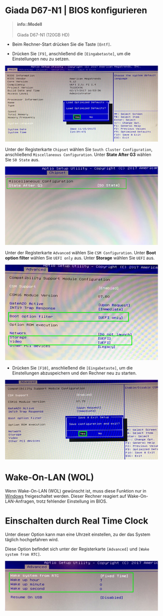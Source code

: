 # Giada D67-N1 | BIOS konfigurieren

> #### info::Modell
> Giada D67-N1 (120GB HD)

* Beim Rechner-Start drücken Sie die Taste `[Entf]`.

* Drücken Sie `[F9]`, anschließend die `[Eingabetaste]`, um die Einstellungen neu zu setzen.

![](../../images/BIOS_Giada-D67-N1_F9_Load-Defaults.jpg "BIOS-Einstellungen neusetzen")

Unter der Registerkarte `Chipset` wählen Sie `South Cluster Configuration`, anschließend `Miscellaneous Configuration`. Unter **State After G3** wählen Sie `S0 State` aus.

![](../../images/BIOS_Giada-F105D_PowerON.jpg "S0 State einstellen")

Unter der Registerkarte `Advanced` wählen Sie `CSM Configuration`. Unter **Boot option filter** wählen Sie `UEFI only` aus. Unter **Storage** wählen Sie `UEFI` aus.

![](../../images/BIOS_Giada-D67-N1_UEFI.jpg "UEFI einstellen")

* Drücken Sie `[F10]`, anschließend die `[Eingabetaste]`, um die Einstellungen abzuspeichern und den Rechner neu zu starten.

![](../../images/BIOS_Giada-F105D_F10_Save_and_Exit.jpg "Einstellungen abspeichern und Rechner neustarten")

# Wake-On-LAN (WOL)

Wenn Wake-On-LAN (WOL) gewünscht ist, muss diese Funktion nur in [Windows](/tips/wake-on-lan/README.md) freigeschaltet werden. Dieser Rechner reagiert auf Wake-On-LAN-Anfragen, trotz fehlender Einstellung im BIOS.

# Einschalten durch Real Time Clock

Unter dieser Option kann man eine Uhrzeit einstellen, zu der das System täglich hochgefahren wird.

Diese Option befindet sich unter der Registerkarte `[Advanced]` und `[Wake system from RTC]`.

![](../../images/BIOS_Giada-D67-N1_RTC-Wake.jpg "System wacht täglich um 7 Uhr auf")


